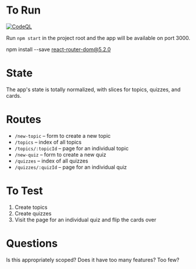 # To Run

[![CodeQL](https://github.com/SOliv1/flash-cards-ca/actions/workflows/codeql-analysis.yml/badge.svg)](https://github.com/SOliv1/flash-cards-ca/actions/workflows/codeql-analysis.yml)

Run `npm start` in the project root and the app will be available on port 3000.

npm install --save react-router-dom@5.2.0
# State

The app's state is totally normalized, with slices for topics, quizzes, and cards.

# Routes

- `/new-topic` – form to create a new topic
- `/topics` – index of all topics
- `/topics/:topicId` – page for an individual topic
- `/new-quiz` – form to create a new quiz
- `/quizzes` – index of all quizzes
- `/quizzes/:quizId` – page for an individual quiz

# To Test

1. Create topics
2. Create quizzes
3. Visit the page for an individual quiz and flip the cards over

# Questions

Is this appropriately scoped? Does it have too many features? Too few?

